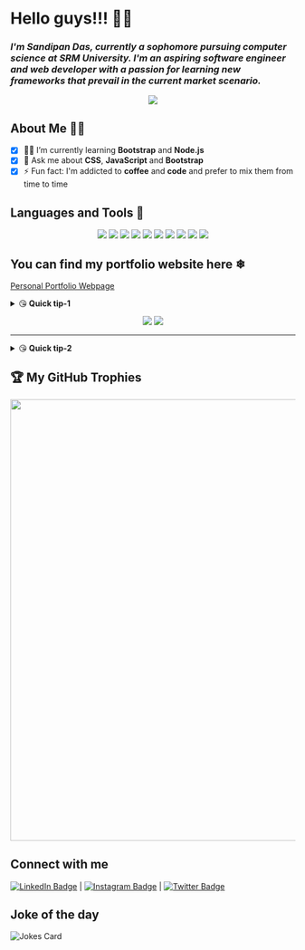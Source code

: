 # Hello guys!!! 🖖🖖 

### *I'm Sandipan Das, currently a sophomore pursuing computer science at SRM University. I'm an aspiring software engineer and web developer with a passion for learning new frameworks that prevail in the current market scenario.*
<p align="center"><img src="https://komarev.com/ghpvc/?username=sandip2224&color=brightgreen&label=BONJOUR!!!+You+are+visitor: "/>

## About Me 👨‍🎓

- [x] 👨‍🎓 I’m currently learning **Bootstrap** and **Node.js**
- [x] 💬 Ask me about **CSS**, **JavaScript** and **Bootstrap**
- [x] ⚡ Fun fact: I'm addicted to **coffee** and **code** and prefer to mix them from time to time

## Languages and Tools 🎨

<p align="center">
<img src="https://img.shields.io/badge/html5%20-%23E34F26.svg?&style=for-the-badge&logo=html5&logoColor=white"/>
<img src="https://img.shields.io/badge/css3%20-%231572B6.svg?&style=for-the-badge&logo=css3&logoColor=white"/>
<img src="https://img.shields.io/badge/javascript%20-%23323330.svg?&style=for-the-badge&logo=javascript&logoColor=%23F7DF1E"/>
<img src="https://img.shields.io/badge/bootstrap%20-%23563D7C.svg?&style=for-the-badge&logo=bootstrap&logoColor=white"/>
<img src="https://img.shields.io/badge/c++%20-%2300599C.svg?&style=for-the-badge&logo=c%2B%2B&ogoColor=white"/>
<img src="https://img.shields.io/badge/c%20-%2300599C.svg?&style=for-the-badge&logo=c&logoColor=white"/>
<img src="https://img.shields.io/badge/jquery%20-%230769AD.svg?&style=for-the-badge&logo=jquery&logoColor=white"/>
<img src="https://img.shields.io/badge/markdown-%23000000.svg?&style=for-the-badge&logo=markdown&logoColor=white"/>
<img src="https://img.shields.io/badge/python%20-%2314354C.svg?&style=for-the-badge&logo=python&logoColor=white"/>
<img src="https://img.shields.io/badge/git%20-%23F05033.svg?&style=for-the-badge&logo=git&logoColor=white"/>
</p>

## You can find my portfolio website here ❄

[Personal Portfolio Webpage](https://sandipan-2224.web.app/)

<details>
  <summary>😘<strong> Quick tip-1</strong></summary>
  <h4>&nbsp;&nbsp;&nbsp;&nbsp;&nbsp;&nbsp;&nbsp;&nbsp;✨You don't need to climb the entire staircase. Just take that first step.✨</h4>
</details>

<p align="center">
    <img src="https://github-readme-stats.vercel.app/api?username=sandip2224&show_icons=true&line_height=40&bg_color=20,434343,000000&title_color=ff1493&text_color=fff&count_private=true"/>
  <img src="https://github-readme-stats.vercel.app/api/top-langs/?username=sandip2224&bg_color=20,434343,000000&title_color=ff1493&text_color=fff"/>
</p>

<hr>
<details>
  <summary>😘<strong> Quick tip-2</strong></summary>
  <h4>&nbsp;&nbsp;&nbsp;&nbsp;&nbsp;&nbsp;&nbsp;&nbsp;✨Do something today that your future self will thank you for.✨</h4>
</details>

## 🏆 My GitHub Trophies  

<img src="https://github-profile-trophy.vercel.app/?username=sandip2224&theme=dracula" width="780" />

## Connect with me  

[![LinkedIn Badge](https://img.shields.io/badge/linkedin%20-%230077B5.svg?&style=for-the-badge&logo=linkedin&logoColor=white)](https://linkedin.com/in/sandipan0164) | [![Instagram Badge](https://img.shields.io/badge/sandipan2224%20-%23E4405F.svg?&style=for-the-badge&logo=Instagram&logoColor=white)](https://www.instagram.com/sandipan_2224/) | [![Twitter Badge](https://img.shields.io/badge/sandipan2224%20-%231DA1F2.svg?&style=for-the-badge&logo=Twitter&logoColor=white)](https://twitter.com/sandipan_2224)  

## Joke of the day  

![Jokes Card](https://readme-jokes.vercel.app/api)
